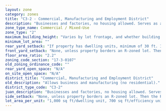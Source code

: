 ```yaml
---
layout: zone
category: zones
title: "C3-2 - Commercial, Manufacturing and Employment District"
description: "Businesses and factories, no housing allowed. Serves as a buffer between manufacturing and residential/commercial districts."
zone_type_name: Commercial / Mixed-Use
zone_type: "2"
maximum_building_height: "Varies by lot frontage, and whether building has ground-floor commercial space. (See 17-3-0408)"
minimum_lot_area: ""
rear_yard_setback: "If property has dwelling units, minimum of 30 ft. If its rear property line borders the side property line of an R-zoned lot, the rear setback must equal the side setback of the R-zoned lot. If rear line borders the R lot&#39;s rear line, setback must be at least 16 ft."
front_yard_setback: "None, unless property borders an R-zoned lot. Then the front setback must be at least 50% of the R lot&#39;s front setback. (See 17-3-0404.)"
floor_area_ratio: "2.2"
zoning_code_section: "17-3-0107"
old_zoning_ordinance_code: ""
rear_yard_open_space: "N/A"
on_site_open_space: "N/A"
district_title: "Commercial, Manufacturing and Employment District"
old_description: "Allows business and manufacturing (no residential)."
district_type_code: "C3-2"
juan_description: "Businesses and factories, no housing allowed. Serves as a buffer between manufacturing and residential/commercial districts."
side_setback: "None, unless property borders an R-zoned lot. Then the R lot&#39;s front setback applies."
lot_area_per_unit: "1,000 sq ft/dwelling unit, 700 sq ft/efficiency unit, 700 sq ft/SRO unit"
---
```

